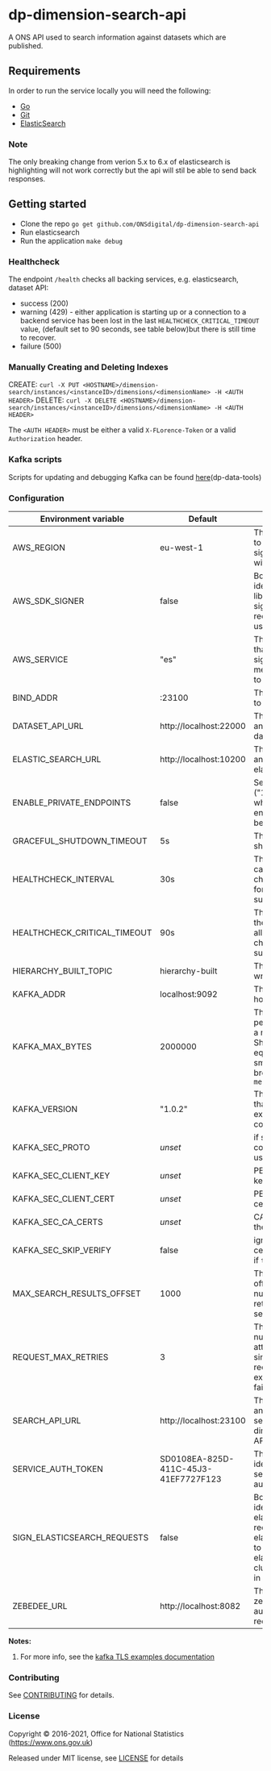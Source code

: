 # dp-dimension-search-api

A ONS API used to search information against datasets which are published.

## Requirements

In order to run the service locally you will need the following:
- [Go](https://golang.org/doc/install)
- [Git](https://git-scm.com/downloads)
- [ElasticSearch](https://www.elastic.co/guide/en/elasticsearch/reference/5.4/index.html)

### Note
The only breaking change from verion 5.x to 6.x of elasticsearch is highlighting will
not work correctly but the api will stil be able to send back responses.

## Getting started

* Clone the repo `go get github.com/ONSdigital/dp-dimension-search-api`
* Run elasticsearch
* Run the application `make debug`

### Healthcheck

The endpoint `/health` checks all backing services, e.g. elasticsearch, dataset API:

- success (200)
- warning (429) - either application is starting up or a connection to a backend service 
    has been lost in the last `HEALTHCHECK_CRITICAL_TIMEOUT` value, (default set to 90 seconds, 
    see table below)but there is still time to recover.
- failure (500)


### Manually Creating and Deleting Indexes

CREATE: `curl -X PUT <HOSTNAME>/dimension-search/instances/<instanceID>/dimensions/<dimensionName> -H <AUTH HEADER>`
DELETE: `curl -X DELETE <HOSTNAME>/dimension-search/instances/<instanceID>/dimensions/<dimensionName> -H <AUTH HEADER>`

The `<AUTH HEADER>` must be either a valid `X-FLorence-Token` or a valid `Authorization` header.

### Kafka scripts

Scripts for updating and debugging Kafka can be found [here](https://github.com/ONSdigital/dp-data-tools)(dp-data-tools)

### Configuration

| Environment variable         | Default                              | Description
| ---------------------------- | -------------------------------------| -----------
| AWS_REGION                   | eu-west-1                            | The AWS region to use when signing requests with AWS SDK
| AWS_SDK_SIGNER               | false                                | Boolean flag to identify which library to use to sign elasticsearch requests, if true use the AWS SDK
| AWS_SERVICE                  | "es"                                 | The aws service that the AWS SDK signing mechanism needs to sign a request
| BIND_ADDR                    | :23100                               | The host and port to bind to
| DATASET_API_URL              | http://localhost:22000               | The host name and port for the dataset API
| ELASTIC_SEARCH_URL           | http://localhost:10200               | The host name and port for elasticsearch
| ENABLE_PRIVATE_ENDPOINTS     | false                                | Set true ("1","t","true") when private endpoints should be accessible
| GRACEFUL_SHUTDOWN_TIMEOUT    | 5s                                   | The graceful shutdown timeout
| HEALTHCHECK_INTERVAL         | 30s                                  | The time between calling the health check endpoint for check subsystems
| HEALTHCHECK_CRITICAL_TIMEOUT | 90s                                  | The timeout that the health check allows for checked subsystems
| HIERARCHY_BUILT_TOPIC        | hierarchy-built                      | The kafka topic to write messages to
| KAFKA_ADDR                   | localhost:9092                       | The list of kafka hosts
| KAFKA_MAX_BYTES              | 2000000                              | The maximum permitted size of a message. Should be set equal to or smaller than the broker's `message.max.bytes`
| KAFKA_VERSION                | "1.0.2"                              | The kafka version that this service expects to connect to
| KAFKA_SEC_PROTO              | _unset_                              | if set to `TLS`, kafka connections will use TLS [[1]]
| KAFKA_SEC_CLIENT_KEY         | _unset_                              | PEM for the client key [[1]]
| KAFKA_SEC_CLIENT_CERT        | _unset_                              | PEM for the client certificate [[1]]
| KAFKA_SEC_CA_CERTS           | _unset_                              | CA cert chain for the server cert [[1]]
| KAFKA_SEC_SKIP_VERIFY        | false                                | ignores server certificate issues if `true` [[1]]
| MAX_SEARCH_RESULTS_OFFSET    | 1000                                 | The maximum offset for the number of results returned by search query
| REQUEST_MAX_RETRIES          | 3                                    | The maximum number of attempts for a single http request due to external service failure
| SEARCH_API_URL               | http://localhost:23100               | The host name and port for this service, dimension search API
| SERVICE_AUTH_TOKEN           | SD0108EA-825D-411C-45J3-41EF7727F123 | The token used to identify this service when authenticating
| SIGN_ELASTICSEARCH_REQUESTS  | false                                | Boolean flag to identify whether elasticsearch requests via elastic API need to be signed if elasticsearch cluster is running in aws
| ZEBEDEE_URL                  | http://localhost:8082                | The URL to zebedee, used to authenticate requests

**Notes:**

1. For more info, see the [kafka TLS examples documentation][1]

### Contributing

See [CONTRIBUTING](CONTRIBUTING.md) for details.

### License

Copyright © 2016-2021, Office for National Statistics (https://www.ons.gov.uk)

Released under MIT license, see [LICENSE](LICENSE.md) for details

[//]: # (Reference Links)

   [1]: <https://github.com/ONSdigital/dp-kafka/tree/main/examples#tls>